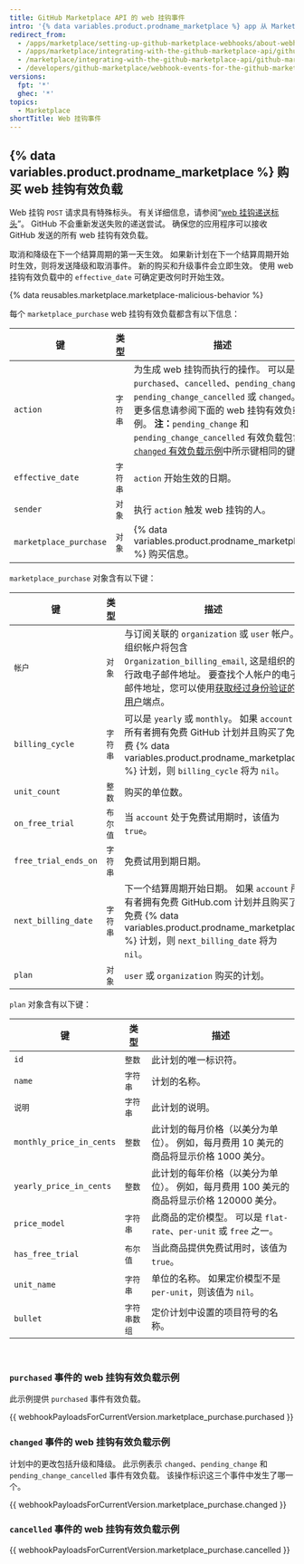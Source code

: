 ```yaml
---
title: GitHub Marketplace API 的 web 挂钩事件
intro: '{% data variables.product.prodname_marketplace %} app 从 Marketplace 购买事件 web 挂钩接收有关用户计划更改的信息。 当用户购买、取消或更改其付款计划时，就会触发 Marketplace 购买事件。'
redirect_from:
  - /apps/marketplace/setting-up-github-marketplace-webhooks/about-webhook-payloads-for-a-github-marketplace-listing
  - /apps/marketplace/integrating-with-the-github-marketplace-api/github-marketplace-webhook-events
  - /marketplace/integrating-with-the-github-marketplace-api/github-marketplace-webhook-events
  - /developers/github-marketplace/webhook-events-for-the-github-marketplace-api
versions:
  fpt: '*'
  ghec: '*'
topics:
  - Marketplace
shortTitle: Web 挂钩事件
---
```


## {% data variables.product.prodname_marketplace %} 购买 web 挂钩有效负载

Web 挂钩 `POST` 请求具有特殊标头。 有关详细信息，请参阅“[web 挂钩递送标头](/webhooks/event-payloads/#delivery-headers)”。 GitHub 不会重新发送失败的递送尝试。 确保您的应用程序可以接收 GitHub 发送的所有 web 挂钩有效负载。

取消和降级在下一个结算周期的第一天生效。 如果新计划在下一个结算周期开始时生效，则将发送降级和取消事件。 新的购买和升级事件会立即生效。 使用 web 挂钩有效负载中的 `effective_date` 可确定更改何时开始生效。

{% data reusables.marketplace.marketplace-malicious-behavior %}

每个 `marketplace_purchase` web 挂钩有效负载都含有以下信息：


| 键                      | 类型    | 描述                                                                                                                                                                                                                                                                    |
| ---------------------- | ----- | --------------------------------------------------------------------------------------------------------------------------------------------------------------------------------------------------------------------------------------------------------------------- |
| `action`               | `字符串` | 为生成 web 挂钩而执行的操作。 可以是 `purchased`、`cancelled`、`pending_change`、`pending_change_cancelled` 或 `changed`。 更多信息请参阅下面的 web 挂钩有效负载示例。 **注：**`pending_change` 和 `pending_change_cancelled` 有效负载包含与 [`changed` 有效负载示例](#example-webhook-payload-for-a-changed-event)中所示键相同的键。 |
| `effective_date`       | `字符串` | `action` 开始生效的日期。                                                                                                                                                                                                                                                     |
| `sender`               | `对象`  | 执行 `action` 触发 web 挂钩的人。                                                                                                                                                                                                                                              |
| `marketplace_purchase` | `对象`  | {% data variables.product.prodname_marketplace %} 购买信息。                                                                                                                                                                                                               |

`marketplace_purchase` 对象含有以下键：

| 键                    | 类型    | 描述                                                                                                                                                                             |
| -------------------- | ----- | ------------------------------------------------------------------------------------------------------------------------------------------------------------------------------ |
| `帐户`                 | `对象`  | 与订阅关联的 `organization` 或 `user` 帐户。 组织帐户将包含 `Organization_billing_email`, 这是组织的行政电子邮件地址。 要查找个人帐户的电子邮件地址，您可以使用[获取经过身份验证的用户](/rest/reference/users#get-the-authenticated-user)端点。 |
| `billing_cycle`      | `字符串` | 可以是 `yearly` 或 `monthly`。 如果 `account` 所有者拥有免费 GitHub 计划并且购买了免费 {% data variables.product.prodname_marketplace %} 计划，则 `billing_cycle` 将为 `nil`。                               |
| `unit_count`         | `整数`  | 购买的单位数。                                                                                                                                                                        |
| `on_free_trial`      | `布尔值` | 当 `account` 处于免费试用期时，该值为 `true`。                                                                                                                                               |
| `free_trial_ends_on` | `字符串` | 免费试用到期日期。                                                                                                                                                                      |
| `next_billing_date`  | `字符串` | 下一个结算周期开始日期。 如果 `account` 所有者拥有免费 GitHub.com 计划并且购买了免费 {% data variables.product.prodname_marketplace %} 计划，则 `next_billing_date` 将为 `nil`。                                    |
| `plan`               | `对象`  | `user` 或 `organization` 购买的计划。                                                                                                                                                 |

`plan` 对象含有以下键：

| 键                        | 类型      | 描述                                                  |
| ------------------------ | ------- | --------------------------------------------------- |
| `id`                     | `整数`    | 此计划的唯一标识符。                                          |
| `name`                   | `字符串`   | 计划的名称。                                              |
| `说明`                     | `字符串`   | 此计划的说明。                                             |
| `monthly_price_in_cents` | `整数`    | 此计划的每月价格（以美分为单位）。 例如，每月费用 10 美元的商品将显示价格 1000 美分。    |
| `yearly_price_in_cents`  | `整数`    | 此计划的每年价格（以美分为单位）。 例如，每月费用 100 美元的商品将显示价格 120000 美分。 |
| `price_model`            | `字符串`   | 此商品的定价模型。 可以是 `flat-rate`、`per-unit` 或 `free` 之一。   |
| `has_free_trial`         | `布尔值`   | 当此商品提供免费试用时，该值为 `true`。                             |
| `unit_name`              | `字符串`   | 单位的名称。 如果定价模型不是 `per-unit`，则该值为 `nil`。              |
| `bullet`                 | `字符串数组` | 定价计划中设置的项目符号的名称。                                    |

<br/>

### `purchased` 事件的 web 挂钩有效负载示例
此示例提供 `purchased` 事件有效负载。

{{ webhookPayloadsForCurrentVersion.marketplace_purchase.purchased }}

### `changed` 事件的 web 挂钩有效负载示例

计划中的更改包括升级和降级。 此示例表示 `changed`、`pending_change` 和 `pending_change_cancelled` 事件有效负载。 该操作标识这三个事件中发生了哪一个。

{{ webhookPayloadsForCurrentVersion.marketplace_purchase.changed }}

### `cancelled` 事件的 web 挂钩有效负载示例

{{ webhookPayloadsForCurrentVersion.marketplace_purchase.cancelled }}
